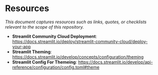 # Resources

_This document captures resources such as links, quotes, or checklists relevant to the scope of this repository._


* __Streamlit Community Cloud Deployment__: <https://docs.streamlit.io/deploy/streamlit-community-cloud/deploy-your-app>
* __Streamlit Theming__: <https://docs.streamlit.io/develop/concepts/configuration/theming>
* __Streamlit Config For Themeing__: <https://docs.streamlit.io/develop/api-reference/configuration/config.toml#theme>
